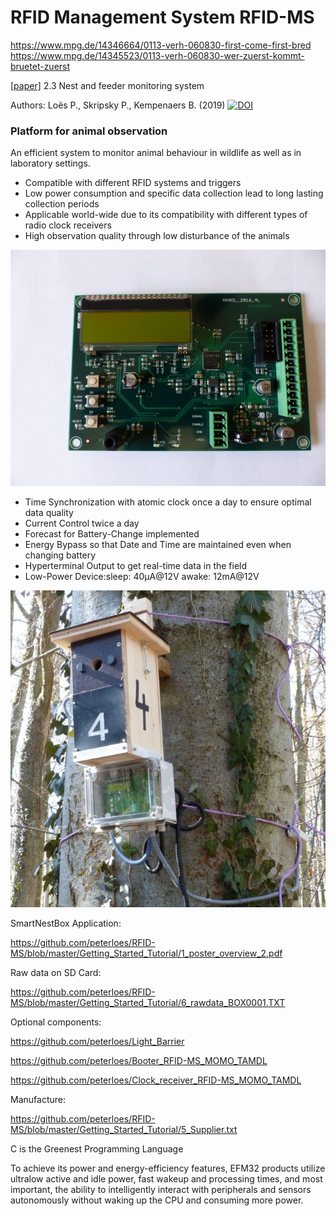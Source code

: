 ﻿# RFID Management System RFID-MS
 
https://www.mpg.de/14346664/0113-verh-060830-first-come-first-bred
https://www.mpg.de/14345523/0113-verh-060830-wer-zuerst-kommt-bruetet-zuerst

[\[paper\]](https://besjournals.onlinelibrary.wiley.com/doi/full/10.1111/1365-2656.13160) 2.3 Nest and feeder monitoring system

Authors: Loës P., Skripsky P., Kempenaers B. (2019) [![DOI](https://zenodo.org/badge/210345432.svg)](https://zenodo.org/badge/latestdoi/210345432)


### Platform for animal observation 

An efficient system to monitor animal behaviour in wildlife
as well as in laboratory settings.

-	Compatible with different RFID systems and triggers
-	Low power consumption and specific data collection lead to long lasting collection periods
-	Applicable world-wide due to its compatibility with different types of radio clock receivers 
-	High observation quality through low disturbance of the animals

![My image](https://github.com/peterloes/RFID-MS/blob/master/Getting_Started_Tutorial/2_Electronic_board.jpg)

- Time Synchronization with atomic clock once a day to ensure optimal data quality
- Current Control twice a day
- Forecast for Battery-Change implemented
- Energy Bypass so that Date and Time are maintained even when changing battery
- Hyperterminal Output to get real-time data in the field
- Low-Power Device:sleep: 40µA@12V awake: 12mA@12V


![My image](https://github.com/peterloes/RFID-MS/blob/master/Getting_Started_Tutorial/1_SNB.JPG)

SmartNestBox Application:

https://github.com/peterloes/RFID-MS/blob/master/Getting_Started_Tutorial/1_poster_overview_2.pdf

Raw data on SD Card:

https://github.com/peterloes/RFID-MS/blob/master/Getting_Started_Tutorial/6_rawdata_BOX0001.TXT

Optional components:

https://github.com/peterloes/Light_Barrier

https://github.com/peterloes/Booter_RFID-MS_MOMO_TAMDL

https://github.com/peterloes/Clock_receiver_RFID-MS_MOMO_TAMDL

Manufacture:

https://github.com/peterloes/RFID-MS/blob/master/Getting_Started_Tutorial/5_Supplier.txt


C is the Greenest Programming Language

To achieve its power and energy-efficiency features, EFM32 products utilize ultralow active and idle power,
fast wakeup and processing times, and most important, the ability to intelligently interact with peripherals
and sensors autonomously without waking up the CPU and consuming more power.
